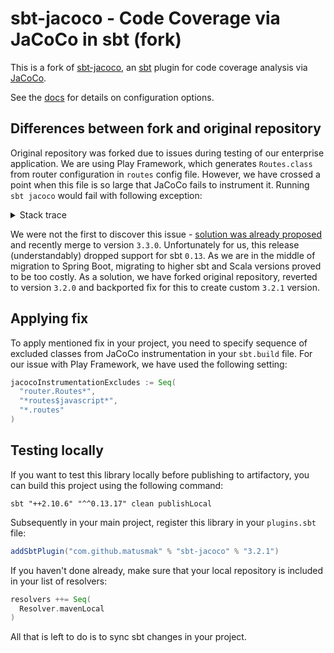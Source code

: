 # sbt-jacoco - Code Coverage via JaCoCo in sbt (fork)

This is a fork of [sbt-jacoco](https://github.com/sbt/sbt-jacoco), an [sbt](http://scala-sbt.org/) plugin for code coverage analysis via [JaCoCo](http://www.eclemma.org/jacoco/).

See the [docs](http://scala-sbt.org/sbt-jacoco) for details on configuration options.


## Differences between fork and original repository

Original repository was forked due to issues during testing of our enterprise application. We are using Play Framework, which generates `Routes.class` from router configuration in `routes` config file. However, we have crossed a point when this file is so large that JaCoCo fails to instrument it. Running `sbt jacoco` would fail with following exception:

<details>
<summary>Stack trace</summary>

```java
java.io.IOException: Error while instrumenting Routes$$anonfun$routes$1.class.
    at org.jacoco.core.instr.Instrumenter.instrumentError(Instrumenter.java:175)
    at org.jacoco.core.instr.Instrumenter.instrument(Instrumenter.java:125)
    at org.jacoco.core.instr.Instrumenter.instrument(Instrumenter.java:150)
    at com.github.sbt.jacoco.data.InstrumentationUtils$$anonfun$instrumentClasses$4$$anonfun$apply$3.apply(InstrumentationUtils.scala:64)
    at com.github.sbt.jacoco.data.InstrumentationUtils$$anonfun$instrumentClasses$4$$anonfun$apply$3.apply(InstrumentationUtils.scala:61)
    at resource.AbstractManagedResource$$anonfun$5.apply(AbstractManagedResource.scala:88)
    at scala.util.control.Exception$Catch$$anonfun$either$1.apply(Exception.scala:124)
    at scala.util.control.Exception$Catch$$anonfun$either$1.apply(Exception.scala:124)
    at scala.util.control.Exception$Catch.apply(Exception.scala:102)
    at scala.util.control.Exception$Catch.either(Exception.scala:124)
    at resource.AbstractManagedResource.acquireFor(AbstractManagedResource.scala:88)
    at resource.ManagedResourceOperations$class.apply(ManagedResourceOperations.scala:26)
    at resource.AbstractManagedResource.apply(AbstractManagedResource.scala:50)
    at resource.ManagedResourceOperations$class.acquireAndGet(ManagedResourceOperations.scala:25)
    at resource.AbstractManagedResource.acquireAndGet(AbstractManagedResource.scala:50)
    at resource.ManagedResourceOperations$class.foreach(ManagedResourceOperations.scala:53)
    at resource.AbstractManagedResource.foreach(AbstractManagedResource.scala:50)
    at com.github.sbt.jacoco.data.InstrumentationUtils$$anonfun$instrumentClasses$4.apply(InstrumentationUtils.scala:61)
    at com.github.sbt.jacoco.data.InstrumentationUtils$$anonfun$instrumentClasses$4.apply(InstrumentationUtils.scala:60)
    at scala.collection.mutable.ResizableArray$class.foreach(ResizableArray.scala:59)
    at scala.collection.mutable.ArrayBuffer.foreach(ArrayBuffer.scala:47)
    at com.github.sbt.jacoco.data.InstrumentationUtils$.instrumentClasses(InstrumentationUtils.scala:60)
    at com.github.sbt.jacoco.BaseJacocoPlugin$$anonfun$taskValues$8.apply(BaseJacocoPlugin.scala:98)
    at com.github.sbt.jacoco.BaseJacocoPlugin$$anonfun$taskValues$8.apply(BaseJacocoPlugin.scala:98)
    at scala.Function1$$anonfun$compose$1.apply(Function1.scala:47)
    at sbt.$tilde$greater$$anonfun$$u2219$1.apply(TypeFunctions.scala:40)
    at sbt.std.Transform$$anon$4.work(System.scala:63)
    at sbt.Execute$$anonfun$submit$1$$anonfun$apply$1.apply(Execute.scala:228)
    at sbt.Execute$$anonfun$submit$1$$anonfun$apply$1.apply(Execute.scala:228)
    at sbt.ErrorHandling$.wideConvert(ErrorHandling.scala:17)
    at sbt.Execute.work(Execute.scala:237)
    at sbt.Execute$$anonfun$submit$1.apply(Execute.scala:228)
    at sbt.Execute$$anonfun$submit$1.apply(Execute.scala:228)
    at sbt.ConcurrentRestrictions$$anon$4$$anonfun$1.apply(ConcurrentRestrictions.scala:159)
    at sbt.CompletionService$$anon$2.call(CompletionService.scala:28)
    at java.util.concurrent.FutureTask.run(FutureTask.java:266)
    at java.util.concurrent.Executors$RunnableAdapter.call(Executors.java:511)
    at java.util.concurrent.FutureTask.run(FutureTask.java:266)
    at java.util.concurrent.ThreadPoolExecutor.runWorker(ThreadPoolExecutor.java:1142)
    at java.util.concurrent.ThreadPoolExecutor$Worker.run(ThreadPoolExecutor.java:617)
    at java.lang.Thread.run(Thread.java:745)
Caused by: java.lang.ArrayIndexOutOfBoundsException: 65536
    at org.objectweb.asm.ClassReader.readLabel(ClassReader.java:2443)
    at org.objectweb.asm.ClassReader.createLabel(ClassReader.java:2459)
    at org.objectweb.asm.ClassReader.readStackMapFrame(ClassReader.java:3118)
    at org.objectweb.asm.ClassReader.readCode(ClassReader.java:1849)
    at org.objectweb.asm.ClassReader.readMethod(ClassReader.java:1275)
    at org.objectweb.asm.ClassReader.accept(ClassReader.java:679)
    at org.objectweb.asm.ClassReader.accept(ClassReader.java:391)
    at org.jacoco.core.instr.Instrumenter.instrument(Instrumenter.java:103)
    at org.jacoco.core.instr.Instrumenter.instrument(Instrumenter.java:123)
    at org.jacoco.core.instr.Instrumenter.instrument(Instrumenter.java:150)
    at com.github.sbt.jacoco.data.InstrumentationUtils$$anonfun$instrumentClasses$4$$anonfun$apply$3.apply(InstrumentationUtils.scala:64)
    at com.github.sbt.jacoco.data.InstrumentationUtils$$anonfun$instrumentClasses$4$$anonfun$apply$3.apply(InstrumentationUtils.scala:61)
    at resource.AbstractManagedResource$$anonfun$5.apply(AbstractManagedResource.scala:88)
    at scala.util.control.Exception$Catch$$anonfun$either$1.apply(Exception.scala:124)
    at scala.util.control.Exception$Catch$$anonfun$either$1.apply(Exception.scala:124)
    at scala.util.control.Exception$Catch.apply(Exception.scala:102)
    at scala.util.control.Exception$Catch.either(Exception.scala:124)
    at resource.AbstractManagedResource.acquireFor(AbstractManagedResource.scala:88)
    at resource.ManagedResourceOperations$class.apply(ManagedResourceOperations.scala:26)
    at resource.AbstractManagedResource.apply(AbstractManagedResource.scala:50)
    at resource.ManagedResourceOperations$class.acquireAndGet(ManagedResourceOperations.scala:25)
    at resource.AbstractManagedResource.acquireAndGet(AbstractManagedResource.scala:50)
    at resource.ManagedResourceOperations$class.foreach(ManagedResourceOperations.scala:53)
    at resource.AbstractManagedResource.foreach(AbstractManagedResource.scala:50)
    at com.github.sbt.jacoco.data.InstrumentationUtils$$anonfun$instrumentClasses$4.apply(InstrumentationUtils.scala:61)
    at com.github.sbt.jacoco.data.InstrumentationUtils$$anonfun$instrumentClasses$4.apply(InstrumentationUtils.scala:60)
    at scala.collection.mutable.ResizableArray$class.foreach(ResizableArray.scala:59)
    at scala.collection.mutable.ArrayBuffer.foreach(ArrayBuffer.scala:47)
    at com.github.sbt.jacoco.data.InstrumentationUtils$.instrumentClasses(InstrumentationUtils.scala:60)
    at com.github.sbt.jacoco.BaseJacocoPlugin$$anonfun$taskValues$8.apply(BaseJacocoPlugin.scala:98)
    at com.github.sbt.jacoco.BaseJacocoPlugin$$anonfun$taskValues$8.apply(BaseJacocoPlugin.scala:98)
    at scala.Function1$$anonfun$compose$1.apply(Function1.scala:47)
    at sbt.$tilde$greater$$anonfun$$u2219$1.apply(TypeFunctions.scala:40)
    at sbt.std.Transform$$anon$4.work(System.scala:63)
    at sbt.Execute$$anonfun$submit$1$$anonfun$apply$1.apply(Execute.scala:228)
    at sbt.Execute$$anonfun$submit$1$$anonfun$apply$1.apply(Execute.scala:228)
    at sbt.ErrorHandling$.wideConvert(ErrorHandling.scala:17)
    at sbt.Execute.work(Execute.scala:237)
    at sbt.Execute$$anonfun$submit$1.apply(Execute.scala:228)
    at sbt.Execute$$anonfun$submit$1.apply(Execute.scala:228)
    at sbt.ConcurrentRestrictions$$anon$4$$anonfun$1.apply(ConcurrentRestrictions.scala:159)
    at sbt.CompletionService$$anon$2.call(CompletionService.scala:28)
    at java.util.concurrent.FutureTask.run(FutureTask.java:266)
    at java.util.concurrent.Executors$RunnableAdapter.call(Executors.java:511)
    at java.util.concurrent.FutureTask.run(FutureTask.java:266)
    at java.util.concurrent.ThreadPoolExecutor.runWorker(ThreadPoolExecutor.java:1142)
    at java.util.concurrent.ThreadPoolExecutor$Worker.run(ThreadPoolExecutor.java:617)
    at java.lang.Thread.run(Thread.java:745)
[error] (test:fullClasspath) java.io.IOException: Error while instrumenting Routes$$anonfun$routes$1.class.
```
</details>

We were not the first to discover this issue - [solution was already proposed](https://github.com/sbt/sbt-jacoco/pull/102) and recently merge to version `3.3.0`. Unfortunately for us, this release (understandably) dropped support for sbt `0.13`. As we are in the middle of migration to Spring Boot, migrating to higher sbt and Scala versions proved to be too costly. As a solution, we have forked original repository, reverted to version `3.2.0` and backported fix for this to create custom `3.2.1` version.


## Applying fix

To apply mentioned fix in your project, you need to specify sequence of excluded classes from JaCoCo instrumentation in your `sbt.build` file. For our issue with Play Framework, we have used the following setting:

```scala
jacocoInstrumentationExcludes := Seq(
  "router.Routes*",
  "*routes$javascript*",
  "*.routes"
)
```


## Testing locally

If you want to test this library locally before publishing to artifactory, you can build this project using the following command:

```console
sbt "++2.10.6" "^^0.13.17" clean publishLocal
```

Subsequently in your main project, register this library in your `plugins.sbt` file:

```scala
addSbtPlugin("com.github.matusmak" % "sbt-jacoco" % "3.2.1")
```

If you haven't done already, make sure that your local repository is included in your list of resolvers:

```scala
resolvers ++= Seq(
  Resolver.mavenLocal
)
```

All that is left to do is to sync sbt changes in your project.